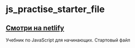 # js_practise_starter_file
## [Смотри на netlify](https://karz1nka.netlify.app)
Учебник по JavaScript для начинающих. Стартовый файл

